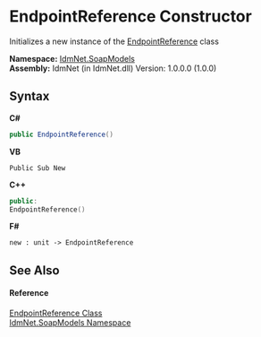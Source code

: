 # EndpointReference Constructor 
 

Initializes a new instance of the <a href="T_IdmNet_SoapModels_EndpointReference">EndpointReference</a> class

**Namespace:**&nbsp;<a href="N_IdmNet_SoapModels">IdmNet.SoapModels</a><br />**Assembly:**&nbsp;IdmNet (in IdmNet.dll) Version: 1.0.0.0 (1.0.0)

## Syntax

**C#**<br />
``` C#
public EndpointReference()
```

**VB**<br />
``` VB
Public Sub New
```

**C++**<br />
``` C++
public:
EndpointReference()
```

**F#**<br />
``` F#
new : unit -> EndpointReference
```


## See Also


#### Reference
<a href="T_IdmNet_SoapModels_EndpointReference">EndpointReference Class</a><br /><a href="N_IdmNet_SoapModels">IdmNet.SoapModels Namespace</a><br />